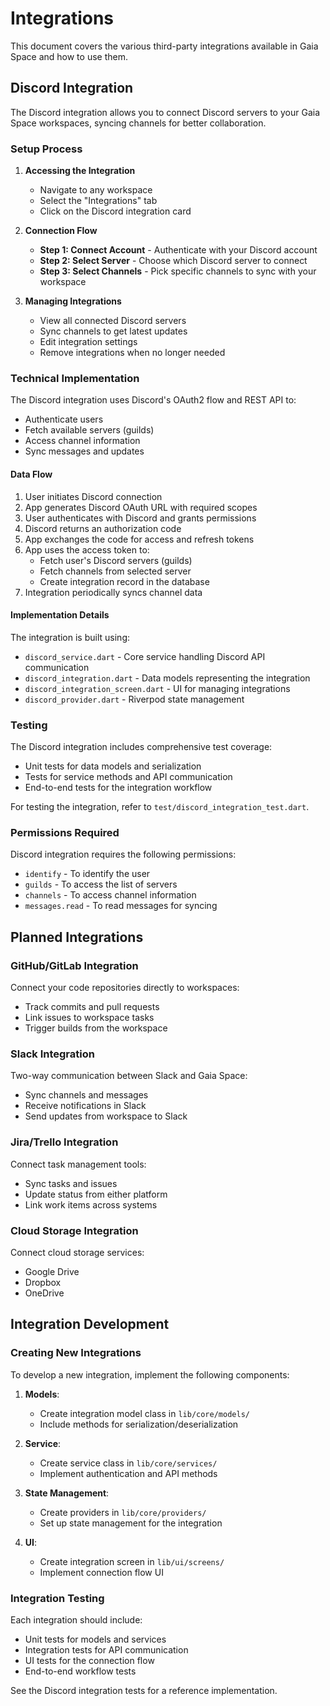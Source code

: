 # Integrations

This document covers the various third-party integrations available in Gaia Space and how to use them.

## Discord Integration

The Discord integration allows you to connect Discord servers to your Gaia Space workspaces, syncing channels for better collaboration.

### Setup Process

1. **Accessing the Integration**
   - Navigate to any workspace
   - Select the "Integrations" tab
   - Click on the Discord integration card

2. **Connection Flow**
   - **Step 1: Connect Account** - Authenticate with your Discord account
   - **Step 2: Select Server** - Choose which Discord server to connect
   - **Step 3: Select Channels** - Pick specific channels to sync with your workspace

3. **Managing Integrations**
   - View all connected Discord servers
   - Sync channels to get latest updates
   - Edit integration settings
   - Remove integrations when no longer needed

### Technical Implementation

The Discord integration uses Discord's OAuth2 flow and REST API to:
- Authenticate users
- Fetch available servers (guilds)
- Access channel information
- Sync messages and updates

#### Data Flow

1. User initiates Discord connection
2. App generates Discord OAuth URL with required scopes
3. User authenticates with Discord and grants permissions
4. Discord returns an authorization code
5. App exchanges the code for access and refresh tokens
6. App uses the access token to:
   - Fetch user's Discord servers (guilds)
   - Fetch channels from selected server
   - Create integration record in the database
7. Integration periodically syncs channel data

#### Implementation Details

The integration is built using:
- `discord_service.dart` - Core service handling Discord API communication
- `discord_integration.dart` - Data models representing the integration
- `discord_integration_screen.dart` - UI for managing integrations
- `discord_provider.dart` - Riverpod state management

### Testing

The Discord integration includes comprehensive test coverage:
- Unit tests for data models and serialization
- Tests for service methods and API communication
- End-to-end tests for the integration workflow

For testing the integration, refer to `test/discord_integration_test.dart`.

### Permissions Required

Discord integration requires the following permissions:
- `identify` - To identify the user
- `guilds` - To access the list of servers
- `channels` - To access channel information
- `messages.read` - To read messages for syncing

## Planned Integrations

### GitHub/GitLab Integration

Connect your code repositories directly to workspaces:
- Track commits and pull requests
- Link issues to workspace tasks
- Trigger builds from the workspace

### Slack Integration

Two-way communication between Slack and Gaia Space:
- Sync channels and messages
- Receive notifications in Slack
- Send updates from workspace to Slack

### Jira/Trello Integration

Connect task management tools:
- Sync tasks and issues
- Update status from either platform
- Link work items across systems

### Cloud Storage Integration

Connect cloud storage services:
- Google Drive
- Dropbox
- OneDrive

## Integration Development

### Creating New Integrations

To develop a new integration, implement the following components:

1. **Models**:
   - Create integration model class in `lib/core/models/`
   - Include methods for serialization/deserialization

2. **Service**:
   - Create service class in `lib/core/services/`
   - Implement authentication and API methods

3. **State Management**:
   - Create providers in `lib/core/providers/`
   - Set up state management for the integration

4. **UI**:
   - Create integration screen in `lib/ui/screens/`
   - Implement connection flow UI

### Integration Testing

Each integration should include:
- Unit tests for models and services
- Integration tests for API communication
- UI tests for the connection flow
- End-to-end workflow tests

See the Discord integration tests for a reference implementation.